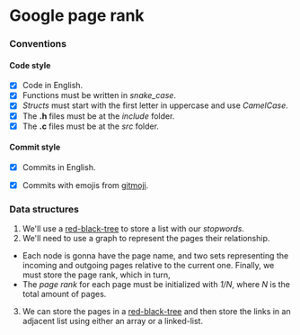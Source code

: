 # Google page rank

### Conventions

#### Code style
- [x] Code in English.
- [x] Functions must be written in *snake_case*.
- [x] _Structs_ must start with the first letter in uppercase and use _CamelCase_.
- [x] The **.h** files must be at the *include* folder.
- [x] The **.c** files must be at the _src_ folder.

#### Commit style
- [x] Commits in English.
- [x] Commits with emojis from [gitmoji](https://gitmoji.dev/).


### Data structures
1. We'll use a [red-black-tree](https://en.wikipedia.org/wiki/Red%E2%80%93black_tree) to store a list with our _stopwords_.
2. We'll need to use a graph to represent the pages their relationship.
  - Each node is gonna have the page name, and two sets representing the incoming and 
    outgoing pages relative to the current one. Finally, we must store the page rank, which 
    in turn, 
  - The *page rank* for each page must be initialized with *1/N*, where *N* is the total amount of pages.
3. We can store the pages in a [red-black-tree](https://en.wikipedia.org/wiki/Red%E2%80%93black_tree) and 
  then store the links in an adjacent list using either an array or a linked-list.
